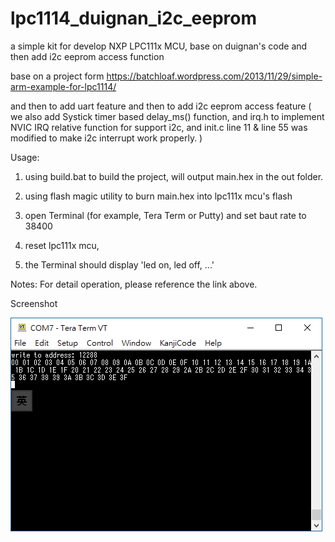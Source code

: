 # lpc1114_duignan_i2c_eeprom
a simple kit for develop NXP LPC111x MCU, base on duignan's code and then add i2c eeprom access function

base on a project form https://batchloaf.wordpress.com/2013/11/29/simple-arm-example-for-lpc1114/

and then to add uart feature
and then to add i2c eeprom access feature
( we also add Systick timer based delay_ms() function,
  and irq.h to implement NVIC IRQ relative function for support i2c,
  and init.c line 11 & line 55 was modified to make i2c interrupt work properly.
)

Usage:
  1. using build.bat to build the project,
   will output main.hex in the out folder.

  2. using flash magic utility to burn main.hex into lpc111x mcu's flash
  3. open Terminal (for example, Tera Term or Putty) and set baut rate to 38400
  4. reset lpc111x mcu,
  5. the Terminal should display 'led on, led off, ...'

Notes:
  For detail operation, please reference the link above.

Screenshot

  ![Screenshot](documents/lpc1114_i2c_eeprom.PNG)
  

